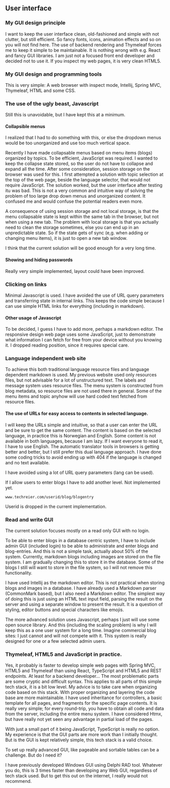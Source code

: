 ## User interface

### My GUI design principle

I want to keep the user interface clean, old-fashioned and simple with not clutter, but still efficient.
So fancy fonts, icons, animation effects and so on you will not find here.
The use of backend rendering and Thymeleaf forces me to keep it simple to be maintainable.
It is nothing wrong with e.g. React and fancy GUI libraries. I am just not a focused front end developer and
decided not to use it. If you inspect my web pages, it is very clean HTML5.

### My GUI design and programming tools

This is very simple: A web browser with inspect mode, Intellij, Spring MVC, Thymeleaf, HTML and some CSS.

### The use of the ugly beast, Javascript

Still this is unavoidable, but I have kept this at a minimum.

#### Collapsible menus

I realized that I had to do something with this, or else the dropdown menus would be too unorganized and use too much
vertical space.

Recently I have made collapsable menus based on menu items (blogs) organized by topics. To be efficient,
JavaScript was required. I wanted to keep the collapse state stored, so the user do not have to collapse and
expand all the time. After some consideration, session storage on the browser was used for this. I first attempted a
solution with topic selection at the top of the web page, beside the language selector, that would not require
JavaScript. The solution worked, but the user interface after testing itu was bad. This is not a very common
and intuitive way of solving the problem of too large drop down menus and unorganized content.
It confused me and would confuse the potential readers even more.  

A consequence of using session storage and not local storage, 
is that the menu collapsable state is kept within the same tab in the browser, but not when using a
new tab. The problem with local storage is that you actually need to clean the storage sometimes, else you can
end up in an unpredictable state. So if the state gets of sync (e,g. when adding or changing menu items),
it is just to open a new tab window.

I think that the current solution will be good enough for a very long time.

#### Showing and hiding passwords

Really very simple implemented, layout could have been improved.

### Clicking on links 

Minimal Javascript is used. I have avoided the use of URL query parameters and transferring state in internal links.
This keeps the code simple because I can use simple HTML links for everything (including in markdown).

#### Other usage of Javascript

To be decided, I guess I have to add more, perhaps a markdown editor. 
The responsive design web page uses some JavaScript, 
just to demonstrate what information I can fetch for free from your device without you knowing it.
I dropped reading position, since it requires special care.

### Language independent web site

To achieve this both traditional language resource files and language dependent markdown is used.
My previous website used only resources files, but not advisable for a lot of unstructured text.
The labels and message system uses resource files. The menu system is constructed from blog metadata,
so resource files are not used there in general. Some of the menu items and topic anyhow will use hard coded
text fetched from resource files.

#### The use of URLs for easy access to contents in selected language.

I will keep the URLs simple and intuitive, so that a user can enter the URL and be sure to get the same content.
The content is based on the selected language, in practice this is Norwegian and English. Some content is not available
in both languages, because I am lazy. If I want everyone to read it, I have to use English.
The automatic translator tools in browsers is getting better and better, but I still prefer this dual language approach.
I have done some coding tricks to avoid ending up with 404 if the language is changed and no text available.

I have avoided using a lot of URL query parameters (lang can be used).

If I allow users to enter blogs I have to add another level. Not implemented yet.

````
www.techreier.com/userid/blog/blogentry
````
Userid is dropped in the current implementation.

### Read and write GUI

The current solution focuses mostly on a read only GUI with no login.  

To be able to enter blogs in a database centric system, I have to include admin GUI (included login) to be able to
administrate and enter blogs and blog-entries. And this is not a simple task, actually about 50% of the system.
Currently, markdown blogs including images are stored on the file system. I am gradually changing this to store it in 
the database. Some of the blogs I still will want to store in the file system, so I will not remove this functionality.

I have used Intellij as the markdown editor. This is not practical when storing blogs and images in a database.
I have already used  a Markdown parser (CommonMark based), but I also need a Markdown editor. 
The simplest way of doing this is just using an HTML text input field,
parsing the result on the server and using a separate window to present the result.
It is a question of styling, editor buttons and special characters like emojis.

The more advanced solution uses Javascript, perhaps I just will use some open source library.
And this (including the scaling problem) is why I will keep this as a one user system for a long time.
Imagine commercial blog sites: I just cannot and will not compete with it. This system is really designed for
one or a few selected admin users.

### Thymeleaf, HTML5 and JavaScript in practice.

Yes, it probably is faster to develop simple web pages with Spring MVC, HTML5 and Thymeleaf
than using React, TypeScript and HTML5 and REST endpoints. At least for a backend developer...
The most problematic parts are some cryptic and difficult syntax. 
This applies to all parts of this simple tech stack, it is a bit low level. My advice is to take care
when organizing code based on this stack. With proper organizing and layering the code base are more maintainable.
I have used inheritance for controllers, a basic template for all pages, and fragments for the specific page contents.
It is really very simple; for every round-trip, you have to obtain all code and data from the server, including the
entire menu system. I have considered Htmx, but have really not yet seen any advantage in partial load of the pages.

With just a small part of it being JavaScript, TypeScript is really no option.
My experience is that the GUI parts are more work than I initially thought.
But is the GUI is kept relatively simple, this tech stack is a valid choice.

To set up really advanced GUI, like pageable and sortable tables can be a challenge. But do I need it?  

I have previously developed Windows GUI using Delphi RAD tool.
Whatever you do, this is 3 times faster than developing any Web GUI, regardless of tech stack used.
But to get this out on the internet, I really would not recommend.  



